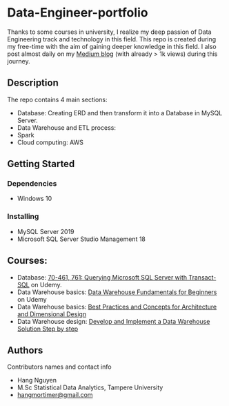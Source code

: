 # Data-Engineer-portfolio

Thanks to some courses in university, I realize my deep passion of Data Engineering track and technology in this field.
This repo is created during my free-time with the aim of gaining deeper knowledge in this field.
I also post almost daily on my [Medium blog](https://hangmortimer.medium.com/) (with already > 1k views) during this journey. 

## Description

The repo contains 4 main sections:
- Database: Creating ERD and then  transform it into a Database in MySQL Server.
- Data Warehouse and ETL process:
- Spark
- Cloud computing: AWS

## Getting Started

### Dependencies

* Windows 10

### Installing

* MySQL Server 2019
* Microsoft SQL Server Studio Management 18

## Courses:
- Database:  [70-461, 761: Querying Microsoft SQL Server with Transact-SQL](https://funix.udemy.com/course-dashboard-redirect/?course_id=555384) on Udemy.
- Data Warehouse basics: [Data Warehouse Fundamentals for Beginners](https://funix.udemy.com/course/data-warehouse-fundamentals-for-beginners/learn/lecture/17728284?start=120#content) on Udemy
- Data Warehouse basics: [Best Practices and Concepts for Architecture and Dimensional Design](https://funix.udemy.com/course/data-warehouse-developer-sql-serveretlssisssasssrst-sql/learn/lecture/25518478#overview)
- Data Warehouse design: [Develop and Implement a Data Warehouse Solution Step by step](https://funix.udemy.com/course/data-warehouse-developer-sql-serveretlssisssasssrst-sql/learn/lecture/25518478#overview)

## Authors

Contributors names and contact info

* Hang Nguyen 
* M.Sc Statistical Data Analytics, Tampere University
* hangmortimer@gmail.com


